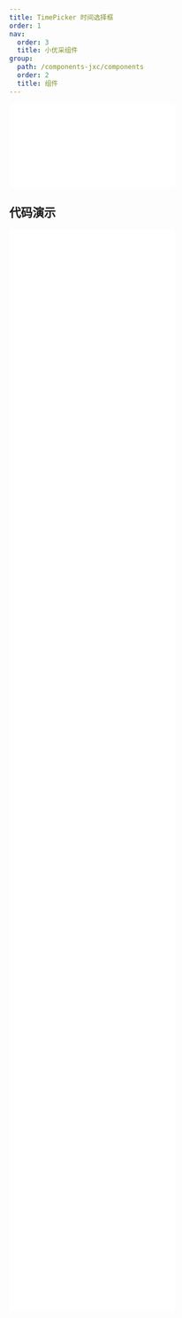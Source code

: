 ```yaml
---
title: TimePicker 时间选择框
order: 1
nav:
  order: 3
  title: 小优采组件
group:
  path: /components-jxc/components
  order: 2
  title: 组件
---
```


<div>
<embed src="@docs-common/time-picker/index.md"></embed>
</div>
        
## 代码演示

<Row gutter=8>

  <Col span=12>
    
  <div class="code-box"><embed src="@abiz-rc-jxc/time-picker/demo/12hours-time-picker-jxc.md"></embed></div>
          
  <div class="code-box"><embed src="@abiz-rc-jxc/time-picker/demo/basic-time-picker-jxc.md"></embed></div>
          
  <div class="code-box"><embed src="@abiz-rc-jxc/time-picker/demo/colored-popup-time-picker-jxc.md"></embed></div>
          
  <div class="code-box"><embed src="@abiz-rc-jxc/time-picker/demo/hide-column-time-picker-jxc.md"></embed></div>
          
  <div class="code-box"><embed src="@abiz-rc-jxc/time-picker/demo/range-picker-time-picker-jxc.md"></embed></div>
          
  <div class="code-box"><embed src="@abiz-rc-jxc/time-picker/demo/suffix-time-picker-jxc.md"></embed></div>
          
  </Col>
          
  <Col span=12>
    
  <div class="code-box"><embed src="@abiz-rc-jxc/time-picker/demo/addon-time-picker-jxc.md"></embed></div>
          
  <div class="code-box"><embed src="@abiz-rc-jxc/time-picker/demo/bordered-time-picker-jxc.md"></embed></div>
          
  <div class="code-box"><embed src="@abiz-rc-jxc/time-picker/demo/disabled-time-picker-jxc.md"></embed></div>
          
  <div class="code-box"><embed src="@abiz-rc-jxc/time-picker/demo/interval-options-time-picker-jxc.md"></embed></div>
          
  <div class="code-box"><embed src="@abiz-rc-jxc/time-picker/demo/size-time-picker-jxc.md"></embed></div>
          
  <div class="code-box"><embed src="@abiz-rc-jxc/time-picker/demo/value-time-picker-jxc.md"></embed></div>
          
  </Col>
          
</Row>
        
<div><embed src="@docs-common/time-picker/index-api.md"></embed><div>
        